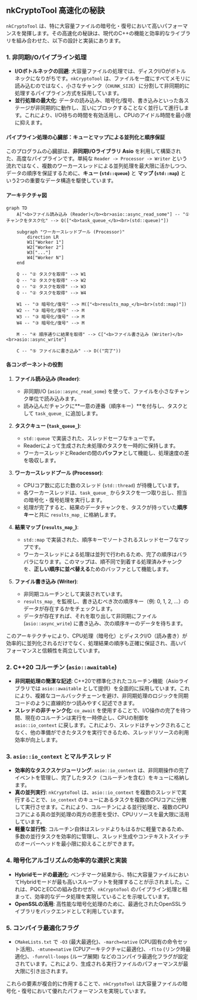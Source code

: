 ## nkCryptoTool 高速化の秘訣

`nkCryptoTool` は、特に大容量ファイルの暗号化・復号において高いパフォーマンスを発揮します。その高速化の秘訣は、現代のC++の機能と効率的なライブラリを組み合わせた、以下の設計と実装にあります。

### 1. 非同期I/Oパイプライン処理

*   **I/Oボトルネックの回避**: 大容量ファイルの処理では、ディスクI/Oがボトルネックになりがちです。`nkCryptoTool` は、ファイルを一度にすべてメモリに読み込むのではなく、小さなチャンク（`CHUNK_SIZE`）に分割して非同期的に処理するパイプライン方式を採用しています。
*   **並行処理の最大化**: データの読み込み、暗号化/復号、書き込みといった各ステージが非同期的に動作し、互いにブロックすることなく並行して進行します。これにより、I/O待ちの時間を有効活用し、CPUのアイドル時間を最小限に抑えます。

#### パイプライン処理の心臓部：キューとマップによる並列化と順序保証

このプログラムの心臓部は、**非同期I/Oライブラリ Asio** を利用して構築された、高度なパイプラインです。単純な `Reader -> Processor -> Writer` という流れではなく、複数のワーカースレッドによる並列処理を最大限に活かしつつ、データの順序を保証するために、**キュー (`std::queue`)** と **マップ (`std::map`)** という2つの重要なデータ構造を駆使しています。

#### アーキテクチャ図

```mermaid
graph TD
    A["<b>ファイル読み込み (Reader)</b><br>asio::async_read_some"] -- "① チャンクをタスク化" --> Q(["<b>task_queue_</b><br>(std::queue)"])

    subgraph "ワーカースレッドプール (Processor)"
        direction LR
        W1["Worker 1"]
        W2["Worker 2"]
        W3["..."]
        W4["Worker N"]
    end

    Q -- "② タスクを取得" --> W1
    Q -- "② タスクを取得" --> W2
    Q -- "② タスクを取得" --> W3
    Q -- "② タスクを取得" --> W4

    W1 -- "③ 暗号化/復号" --> M(["<b>results_map_</b><br>(std::map)"])
    W2 -- "③ 暗号化/復号" --> M
    W3 -- "③ 暗号化/復号" --> M
    W4 -- "③ 暗号化/復号" --> M

    M -- "④ 順序通りに結果を取得" --> C["<b>ファイル書き込み (Writer)</b><br>asio::async_write"]

    C -- "⑤ ファイルに書き込み" --> D(("完了"))
```

#### 各コンポーネントの役割

1.  **ファイル読み込み (Reader)**:
    *   非同期I/O (`asio::async_read_some`) を使って、ファイルを小さなチャンク単位で読み込みます。
    *   読み込んだチャンクに**一意の連番（順序キー）**を付与し、タスクとして `task_queue_` に追加します。

2.  **タスクキュー (`task_queue_`)**:
    *   `std::queue` で実装された、スレッドセーフなキューです。
    *   Readerによって生成された未処理のタスクを一時的に保持します。
    *   ワーカースレッドとReaderの間の**バッファ**として機能し、処理速度の差を吸収します。

3.  **ワーカースレッドプール (Processor)**:
    *   CPUコア数に応じた数のスレッド (`std::thread`) が待機しています。
    *   各ワーカースレッドは、`task_queue_` からタスクを一つ取り出し、担当の暗号化・復号処理を実行します。
    *   処理が完了すると、結果のデータチャンクを、タスクが持っていた**順序キー**と共に `results_map_` に格納します。

4.  **結果マップ (`results_map_`)**:
    *   `std::map` で実装された、順序キーでソートされるスレッドセーフなマップです。
    *   ワーカースレッドによる処理は並列で行われるため、完了の順序はバラバラになります。このマップは、順不同で到着する処理済みチャンクを、**正しい順序に並べ替える**ためのバッファとして機能します。

5.  **ファイル書き込み (Writer)**:
    *   非同期コルーチンとして実装されています。
    *   `results_map_` を監視し、書き込むべき次の順序キー（例: 0, 1, 2, ...）のデータが存在するかをチェックします。
    *   データが存在すれば、それを取り出して非同期にファイル (`asio::async_write`) に書き込み、次の順序キーのデータを待ちます。

このアーキテクチャにより、CPU処理（暗号化）とディスクI/O（読み書き）が効率的に並列化されるだけでなく、処理結果の順序も正確に保証され、高いパフォーマンスと信頼性を両立しています。

### 2. C++20 コルーチン (`asio::awaitable`)

*   **非同期処理の簡潔な記述**: C++20で標準化されたコルーチン機能（Asioライブラリでは `asio::awaitable` として提供）を全面的に採用しています。これにより、複雑なコールバックチェーンを避け、非同期処理のロジックを同期コードのように直線的かつ読みやすく記述できます。
*   **スレッドの非チャンク化**: `co_await` を使用することで、I/O操作の完了を待つ間、現在のコルーチンは実行を一時停止し、CPUの制御を `asio::io_context` に戻します。これにより、スレッドはチャンクされることなく、他の準備ができたタスクを実行できるため、スレッドリソースの利用効率が向上します。

### 3. `asio::io_context` とマルチスレッド

*   **効率的なタスクスケジューリング**: `asio::io_context` は、非同期操作の完了イベントを管理し、完了したタスク（コルーチンを含む）をキューに格納します。
*   **真の並列実行**: `nkCryptoTool` は、`asio::io_context` を複数のスレッドで実行することで、`io_context` のキューにあるタスクを複数のCPUコアに分散して実行させます。これにより、コルーチンによる並行処理と、複数のCPUコアによる真の並列処理の両方の恩恵を受け、CPUリソースを最大限に活用しています。
*   **軽量な並行性**: コルーチン自体はスレッドよりもはるかに軽量であるため、多数の並行タスクを効率的に管理し、スレッド生成やコンテキストスイッチのオーバーヘッドを最小限に抑えることができます。

### 4. 暗号化アルゴリズムの効率的な選択と実装

*   **Hybridモードの最適化**: ベンチマーク結果から、特に大容量ファイルにおいてHybridモードが最も高いスループットを発揮することが示されました。これは、PQCとECCの組み合わせが、`nkCryptoTool` のパイプライン処理と相まって、効率的なデータ処理を実現していることを示唆しています。
*   **OpenSSLの活用**: 高性能な暗号化処理のために、最適化されたOpenSSLライブラリをバックエンドとして利用しています。

### 5. コンパイラ最適化フラグ

*   `CMakeLists.txt` で `-O3` (最大最適化)、`-march=native` (CPU固有の命令セット活用)、`-mtune=native` (CPUアーキテクチャに最適化)、`-flto` (リンク時最適化)、`-funroll-loops` (ループ展開) などのコンパイラ最適化フラグが設定されています。これにより、生成される実行ファイルのパフォーマンスが最大限に引き出されます。

これらの要素が複合的に作用することで、`nkCryptoTool` は大容量ファイルの暗号化・復号において優れたパフォーマンスを実現しています。
